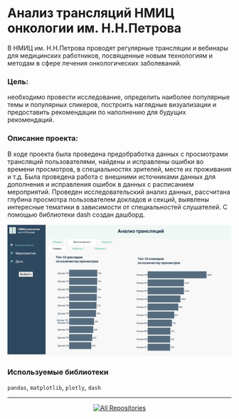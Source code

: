 # Анализ трансляций НМИЦ онкологии им. Н.Н.Петрова
В НМИЦ им. Н.Н.Петрова проводят регулярные трансляции и вебинары для медицинских работников, посвященные новым технологиям и методам в сфере лечения онкологических заболеваний.

### Цель:
необходимо провести исследование, определить наиболее популярные темы и популярных спикеров, построить наглядные визуализации и предоставить рекомендации по наполнению для будущих рекомендаций.

### Описание проекта:
В ходе проекта была проведена предобработка данных с просмотрами трансляций пользователями, найдены и исправлены ошибки во времени просмотров, в специальностях зрителей, месте их проживания и т.д. Была проведена работа с внешними источниками данных для дополнения и исправления ошибок в данных с расписанием мероприятий. Проведен исследовательский анализ данных, рассчитана глубина просмотра пользователем  докладов и секций, выявлены интересные тематики в зависимости от специальностей слушателей. С помощью библиотеки dash создан дашборд. 

![](https://github.com/KristinaChu/picture/blob/main/oncoforum/%D0%94%D0%B0%D1%88%D0%B1%D0%BE%D1%80%D0%B4_2.png?raw=true)

### Используемые библиотеки
`pandas`, `matplotlib`,  `plotly`, `dash`

------------------

<p align="center">
  <a href="https://github.com/KristinaChu/Analysis_of_conferences/blob/main/%D0%90%D0%BD%D0%B0%D0%BB%D0%B8%D0%B7%20%D1%82%D1%80%D0%B0%D0%BD%D1%81%D0%BB%D1%8F%D1%86%D0%B8%D0%B9/%D0%90%D0%BD%D0%B0%D0%BB%D0%B8%D0%B7%20%D1%82%D1%80%D0%B0%D0%BD%D1%81%D0%BB%D1%8F%D1%86%D0%B8%D0%B8%CC%86%20%D0%9D%D0%9C%D0%98%D0%A6%20%D0%BE%D0%BD%D0%BA%D0%BE%D0%BB%D0%BE%D0%B3%D0%B8%D0%B8%20%D0%B8%D0%BC%20%D0%9D.%D0%9D.%D0%9F%D0%B5%D1%82%D1%80%D0%BE%D0%B2%D0%B0%20(NDA).ipynb"><img alt="All Repositories" title="" src="https://custom-icon-badges.demolab.com/badge/-Посмотреть%20проект-1F222E?style=for-the-badge&logoColor=white&logo=repo"/></a>

</p>


